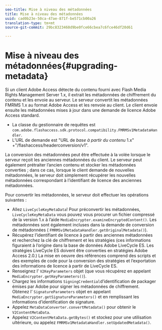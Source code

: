 ```yaml
---
seo-title: Mise à niveau des métadonnées
title: Mise à niveau des métadonnées
uuid: cad0b23e-50ca-47ae-871f-be571cb00a26
translation-type: tm+mt
source-git-commit: 29bc8323460d9be0fce66cbea7c6fce46df20d61

---
```



# Mise à niveau des métadonnées{#upgrading-metadata}

Si un client Adobe Access détecte du contenu fourni avec Flash Media Rights Management Server 1.x, il extrait les métadonnées de chiffrement du contenu et les envoie au serveur. Le serveur convertit les métadonnées FMRMS 1.x au format Adobe Access et les renvoie au client. Le client envoie ensuite les métadonnées mises à jour dans une demande de licence Adobe Access standard.

* La classe du gestionnaire de requêtes est `com.adobe.flashaccess.sdk.protocol.compatibility.FMRMSv1MetadataHandler`.
* L’URL de demande est &quot;URL de *base à partir du contenu* 1.x&quot; +&quot;/flashaccess/headerconversion/v1&quot;.

La conversion des métadonnées peut être effectuée à la volée lorsque le serveur reçoit les anciennes métadonnées du client. Le serveur peut également prétraiter l’ancien contenu et stocker les métadonnées converties ; dans ce cas, lorsque le client demande de nouvelles métadonnées, le serveur doit simplement récupérer les nouvelles métadonnées correspondant à l’identifiant de licence des anciennes métadonnées.

Pour convertir les métadonnées, le serveur doit effectuer les opérations suivantes :

* Allez `LiveCycleKeyMetaData`! Pour préconvertir les métadonnées, `LiveCycleKeyMetaData` vous pouvez vous procurer un fichier compressé de la version 1.x à l’aide `MediaEncrypter.examineEncryptedContent()`. Les métadonnées sont également incluses dans la demande de conversion de métadonnées ( `FMRMSv1MetadataHandler.getOriginalMetadata()`).
* Récupérez l’identifiant de licence à partir des anciennes métadonnées et recherchez la clé de chiffrement et les stratégies (ces informations figuraient à l’origine dans la base de données Adobe LiveCycle ES. Les stratégies LiveCycle ES doivent être converties en stratégies Adobe Access 2.0.) La mise en oeuvre des références comprend des scripts et des exemples de code pour la conversion des stratégies et l’exportation des informations de licence à partir de LiveCycle ES.
* Renseignez l’ `V2KeyParameters` objet (que vous récupérez en appelant `MediaEncrypter.getKeyParameters()`).
* Chargez les informations `SigningCredential`d’identification de packager émises par Adobe pour signer les métadonnées de chiffrement. Obtenez l’ `SignatureParameters` objet en appelant `MediaEncrypter.getSignatureParameters()` et en remplissant les informations d’identification de signature.
* Appelez `MetaDataConverter.convertMetadata()` pour obtenir le `V2ContentMetaData`.
* Appelez `V2ContentMetaData.getBytes()` et stockez pour une utilisation ultérieure, ou appelez `FMRMSv1MetadataHandler.setUpdatedMetadata()`.

